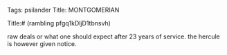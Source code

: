 Tags: psilander
Title: MONTGOMERIAN
  
Title:# (rambling pfgq1kDljD1tbnsvh)  
  
raw deals or what one should expect after 23 years of service. the hercule is however given notice.
